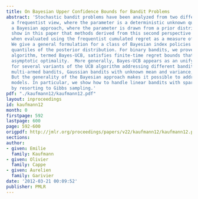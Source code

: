 ```yaml
---
title: On Bayesian Upper Confidence Bounds for Bandit Problems
abstract: 'Stochastic bandit problems have been analyzed from two different perspectives:
  a frequentist view, where the parameter is a deterministic unknown quantity, and
  a Bayesian approach, where the parameter is drawn from a prior distribution.  We
  show in this paper that methods derived from this second perspective prove optimal
  when evaluated using the frequentist cumulated regret as a measure of performance.
  We give a general formulation for a class of Bayesian index policies that rely on
  quantiles of the posterior distribution. For binary bandits, we prove that the corresponding
  algorithm, termed Bayes-UCB, satisfies finite-time regret bounds that imply its
  asymptotic optimality.  More generally, Bayes-UCB appears as an unifying framework
  for several variants of the UCB algorithm addressing different bandit problems (parametric
  multi-armed bandits, Gaussian bandits with unknown mean and variance, linear bandits).
  But the generality of the Bayesian approach makes it possible to address more challenging
  models. In particular, we show how to handle linear bandits with sparsity constraints
  by resorting to Gibbs sampling.'
pdf: "./kaufmann12/kaufmann12.pdf"
layout: inproceedings
id: kaufmann12
month: 0
firstpage: 592
lastpage: 600
page: 592-600
origpdf: http://jmlr.org/proceedings/papers/v22/kaufmann12/kaufmann12.pdf
sections: 
author:
- given: Emilie
  family: Kaufmann
- given: Olivier
  family: Cappe
- given: Aurelien
  family: Garivier
date: '2012-03-21 00:09:52'
publisher: PMLR
---
```

